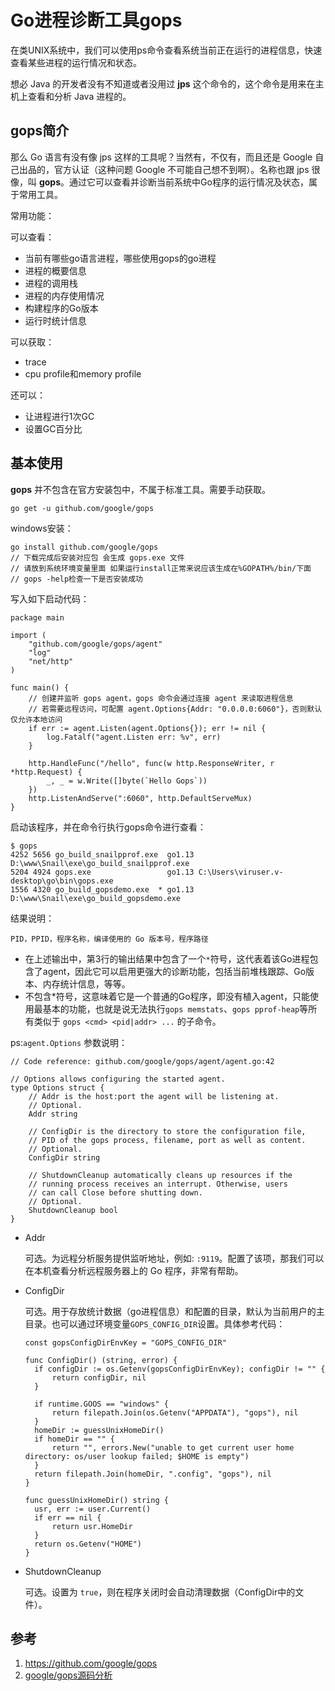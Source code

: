 # Go进程诊断工具gops

在类UNIX系统中，我们可以使用ps命令查看系统当前正在运行的进程信息，快速查看某些进程的运行情况和状态。

想必 Java 的开发者没有不知道或者没用过 **jps** 这个命令的，这个命令是用来在主机上查看和分析 Java 进程的。

## gops简介

那么 Go 语言有没有像 jps 这样的工具呢？当然有，不仅有，而且还是 Google 自己出品的，官方认证（这种问题 Google 不可能自己想不到啊）。名称也跟 jps 很像，叫 **gops**。通过它可以查看并诊断当前系统中Go程序的运行情况及状态，属于常用工具。

常用功能：

可以查看：

- 当前有哪些go语言进程，哪些使用gops的go进程
- 进程的概要信息
- 进程的调用栈
- 进程的内存使用情况
- 构建程序的Go版本
- 运行时统计信息

可以获取：

- trace
- cpu profile和memory profile

还可以：

- 让进程进行1次GC
- 设置GC百分比

## 基本使用

**gops** 并不包含在官方安装包中，不属于标准工具。需要手动获取。

```
go get -u github.com/google/gops
```

windows安装：

```
go install github.com/google/gops
// 下载完成后安装对应包 会生成 gops.exe 文件
// 请放到系统环境变量里面 如果运行install正常来说应该生成在%GOPATH%/bin/下面
// gops -help检查一下是否安装成功
```

写入如下启动代码：

```
package main

import (
	"github.com/google/gops/agent"
	"log"
	"net/http"
)

func main() {
	// 创建并监听 gops agent，gops 命令会通过连接 agent 来读取进程信息
	// 若需要远程访问，可配置 agent.Options{Addr: "0.0.0.0:6060"}，否则默认仅允许本地访问
	if err := agent.Listen(agent.Options{}); err != nil {
		log.Fatalf("agent.Listen err: %v", err)
	}

	http.HandleFunc("/hello", func(w http.ResponseWriter, r *http.Request) {
		_, _ = w.Write([]byte(`Hello Gops`))
	})
	http.ListenAndServe(":6060", http.DefaultServeMux)
}
```

启动该程序，并在命令行执行gops命令进行查看：

```
$ gops
4252 5656 go_build_snailpprof.exe  go1.13 D:\www\Snail\exe\go_build_snailpprof.exe
5204 4924 gops.exe                 go1.13 C:\Users\viruser.v-desktop\go\bin\gops.exe
1556 4320 go_build_gopsdemo.exe  * go1.13 D:\www\Snail\exe\go_build_gopsdemo.exe
```

结果说明：

```
PID，PPID，程序名称，编译使用的 Go 版本号，程序路径
```

- 在上述输出中，第3行的输出结果中包含了一个`*`符号，这代表着该Go进程包含了agent，因此它可以启用更强大的诊断功能，包括当前堆栈跟踪、Go版本、内存统计信息，等等。
- 不包含*符号，这意味着它是一个普通的Go程序，即没有植入agent，只能使用最基本的功能，也就是说无法执行`gops memstats`、`gops pprof-heap`等所有类似于 `gops <cmd> <pid|addr> ...` 的子命令。

ps:`agent.Options` 参数说明：

```
// Code reference: github.com/google/gops/agent/agent.go:42

// Options allows configuring the started agent.
type Options struct {
	// Addr is the host:port the agent will be listening at.
	// Optional.
	Addr string

	// ConfigDir is the directory to store the configuration file,
	// PID of the gops process, filename, port as well as content.
	// Optional.
	ConfigDir string

	// ShutdownCleanup automatically cleans up resources if the
	// running process receives an interrupt. Otherwise, users
	// can call Close before shutting down.
	// Optional.
	ShutdownCleanup bool
}
```

- Addr

  可选。为远程分析服务提供监听地址，例如: `:9119`。配置了该项，那我们可以在本机查看分析远程服务器上的 Go 程序，非常有帮助。

- ConfigDir

  可选。用于存放统计数据（go进程信息）和配置的目录，默认为当前用户的主目录。也可以通过环境变量`GOPS_CONFIG_DIR`设置。具体参考代码：

  ```
  const gopsConfigDirEnvKey = "GOPS_CONFIG_DIR"
  
  func ConfigDir() (string, error) {
  	if configDir := os.Getenv(gopsConfigDirEnvKey); configDir != "" {
  		return configDir, nil
  	}
  
  	if runtime.GOOS == "windows" {
  		return filepath.Join(os.Getenv("APPDATA"), "gops"), nil
  	}
  	homeDir := guessUnixHomeDir()
  	if homeDir == "" {
  		return "", errors.New("unable to get current user home directory: os/user lookup failed; $HOME is empty")
  	}
  	return filepath.Join(homeDir, ".config", "gops"), nil
  }
  
  func guessUnixHomeDir() string {
  	usr, err := user.Current()
  	if err == nil {
  		return usr.HomeDir
  	}
  	return os.Getenv("HOME")
  }
  ```

- ShutdownCleanup

  可选。设置为 `true`，则在程序关闭时会自动清理数据（ConfigDir中的文件）。



## 参考

1. https://github.com/google/gops
2. [google/gops源码分析](https://github.com/XanthusL/blog-gen/blob/master/content/post/gops.md)